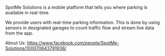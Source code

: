 SpotMe Solutions is a mobile platform that tells you where parking is available in real-time.

We provide users with real-time parking information. This is done by using sensors in designated garages to count traffic flow and stream live data from the app.

About Us: https://www.facebook.com/people/SpotMe-Solutions/100070643791938/
